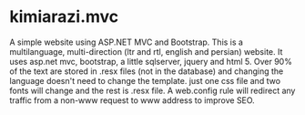 # kimiarazi.mvc
A simple website using ASP.NET MVC and Bootstrap.
This is a multilanguage, multi-direction (ltr and rtl, english and persian) website. 
It uses asp.net mvc, bootstrap, a little sqlserver, jquery and html 5.
Over 90% of the text are stored in .resx files (not in the database) and changing the language doesn't need to change the template. just one css file and two fonts will change and the rest is .resx file.
A web.config rule will redirect any traffic from a non-www request to www address to improve SEO.
